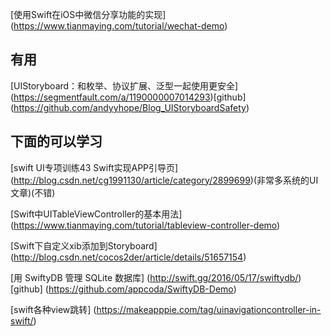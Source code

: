 
[使用Swift在iOS中微信分享功能的实现]
(https://www.tianmaying.com/tutorial/wechat-demo)

## 有用
[UIStoryboard：和枚举、协议扩展、泛型一起使用更安全]
(https://segmentfault.com/a/1190000007014293)[github]
(https://github.com/andyyhope/Blog_UIStoryboardSafety)

## 下面的可以学习
[swift UI专项训练43 Swift实现APP引导页]
(http://blog.csdn.net/cg1991130/article/category/2899699)(非常多系统的UI文章)(不错)

[Swift中UITableViewController的基本用法]
(https://www.tianmaying.com/tutorial/tableview-controller-demo)

[Swift下自定义xib添加到Storyboard]
(http://blog.csdn.net/cocos2der/article/details/51657154)

[用 SwiftyDB 管理 SQLite 数据库]
(http://swift.gg/2016/05/17/swiftydb/)[github]
(https://github.com/appcoda/SwiftyDB-Demo)

[swift各种view跳转]
(https://makeapppie.com/tag/uinavigationcontroller-in-swift/)
